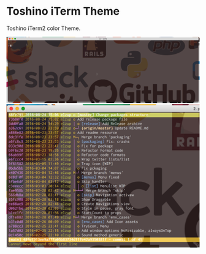 Toshino iTerm Theme
===

Toshino iTerm2 color Theme.

![toshino.gif](https://raw.githubusercontent.com/elzup/toshino-theme/master/toshino.gif)
![tig-toshino.png](https://raw.githubusercontent.com/elzup/toshino-theme/master/tig-toshino.png)
